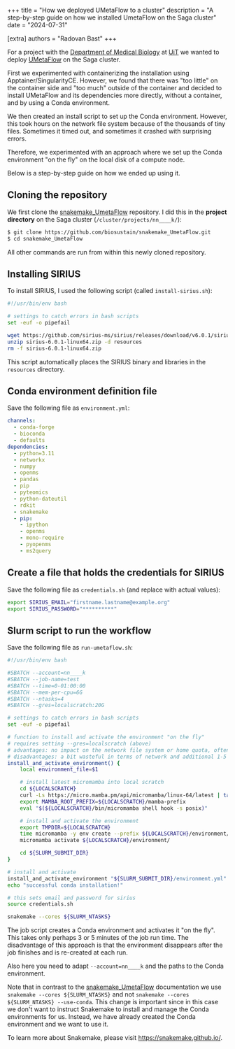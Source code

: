 +++
title = "How we deployed UMetaFlow to a cluster"
description = "A step-by-step guide on how we installed UmetaFlow on the Saga cluster"
date = "2024-07-31"

[extra]
authors = "Radovan Bast"
+++

For a project with the [Department of Medical
Biology](https://en.uit.no/enhet/forsiden?p_dimension_id=88110) at
[UiT](https://uit.no/) we wanted to deploy
[UMetaFlow](https://github.com/biosustain/snakemake_UmetaFlow) on the Saga
cluster.

First we experimented with containerizing the installation using
Apptainer/SingularityCE.  However, we found that there was "too little" on the
container side and "too much" outside of the container and decided to install
UMetaFlow and its dependencies more directly, without a container, and by using
a Conda environment.

We then created an install script to set up the Conda environment. However,
this took hours on the network file system because of the thousands of tiny
files.  Sometimes it timed out, and sometimes it crashed with surprising
errors.

Therefore, we experimented with an approach where we set up the Conda
environment "on the fly" on the local disk of a compute node.

Below is a step-by-step guide on how we ended up using it.

<!-- toc -->


## Cloning the repository

We first clone the [snakemake_UmetaFlow](https://github.com/biosustain/snakemake_UmetaFlow) repository.
I did this in the **project directory** on the Saga cluster (`/cluster/projects/nn____k/`):

```bash
$ git clone https://github.com/biosustain/snakemake_UmetaFlow.git
$ cd snakemake_UmetaFlow
```

All other commands are run from within this newly cloned repository.


## Installing SIRIUS

To install SIRIUS, I used the following script (called `install-sirius.sh`):
```bash
#!/usr/bin/env bash

# settings to catch errors in bash scripts
set -euf -o pipefail

wget https://github.com/sirius-ms/sirius/releases/download/v6.0.1/sirius-6.0.1-linux64.zip
unzip sirius-6.0.1-linux64.zip -d resources
rm -f sirius-6.0.1-linux64.zip
```

This script automatically places the SIRIUS binary and libraries in the
`resources` directory.


## Conda environment definition file

Save the following file as `environment.yml`:
```yaml
channels:
  - conda-forge
  - bioconda
  - defaults
dependencies:
  - python=3.11
  - networkx
  - numpy
  - openms
  - pandas
  - pip
  - pyteomics
  - python-dateutil
  - rdkit
  - snakemake
  - pip:
    - ipython
    - openms
    - mono-require
    - pyopenms
    - ms2query
```


## Create a file that holds the credentials for SIRIUS

Save the following file as `credentials.sh` (and replace with actual values):
```bash
export SIRIUS_EMAIL="firstname.lastname@example.org"
export SIRIUS_PASSWORD="**********"
```


## Slurm script to run the workflow

Save the following file as `run-umetaflow.sh`:
```bash
#!/usr/bin/env bash

#SBATCH --account=nn____k
#SBATCH --job-name=test
#SBATCH --time=0-01:00:00
#SBATCH --mem-per-cpu=6G
#SBATCH --ntasks=4
#SBATCH --gres=localscratch:20G

# settings to catch errors in bash scripts
set -euf -o pipefail

# function to install and activate the environment "on the fly"
# requires setting --gres=localscratch (above)
# advantages: no impact on the network file system or home quota, often 100x faster install
# disadvantages: a bit wasteful in terms of network and additional 1-5 minutes for each job
install_and_activate_environment() {
    local environment_file=$1

    # install latest micromamba into local scratch
    cd ${LOCALSCRATCH}
    curl -Ls https://micro.mamba.pm/api/micromamba/linux-64/latest | tar -xvj bin/micromamba
    export MAMBA_ROOT_PREFIX=${LOCALSCRATCH}/mamba-prefix
    eval "$(${LOCALSCRATCH}/bin/micromamba shell hook -s posix)"

    # install and activate the environment
    export TMPDIR=${LOCALSCRATCH}
    time micromamba -y env create --prefix ${LOCALSCRATCH}/environment/ --file ${environment_file}
    micromamba activate ${LOCALSCRATCH}/environment/

    cd ${SLURM_SUBMIT_DIR}
}

# install and activate
install_and_activate_environment "${SLURM_SUBMIT_DIR}/environment.yml"
echo "successful conda installation!"

# this sets email and password for sirius
source credentials.sh

snakemake --cores ${SLURM_NTASKS}
```

The job script creates a Conda environment and activates it "on the fly".  This
takes only perhaps 3 or 5 minutes of the job run time. The disadvantage of this
approach is that the environment disappears after the job finishes and is
re-created at each run.

Also here you need to adapt `--account=nn____k` and the paths to the Conda
environment.

Note that in contrast to the
[snakemake_UmetaFlow](https://github.com/biosustain/snakemake_UmetaFlow)
documentation we use `snakemake --cores ${SLURM_NTASKS}` and not `snakemake
--cores ${SLURM_NTASKS} --use-conda`.  This change is important since in this
case we don't want to instruct Snakemake to install and manage the Conda
environments for us.  Instead, we have already created the Conda environment
and we want to use it.

To learn more about Snakemake, please visit <https://snakemake.github.io/>.
